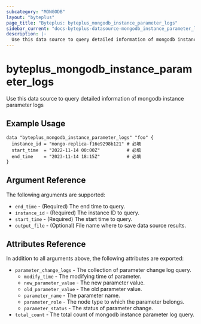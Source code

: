 ```yaml
---
subcategory: "MONGODB"
layout: "byteplus"
page_title: "Byteplus: byteplus_mongodb_instance_parameter_logs"
sidebar_current: "docs-byteplus-datasource-mongodb_instance_parameter_logs"
description: |-
  Use this data source to query detailed information of mongodb instance parameter logs
---
```

# byteplus_mongodb_instance_parameter_logs
Use this data source to query detailed information of mongodb instance parameter logs
## Example Usage
```hcl
data "byteplus_mongodb_instance_parameter_logs" "foo" {
  instance_id = "mongo-replica-f16e9298b121" # 必填
  start_time  = "2022-11-14 00:00Z"          # 必填
  end_time    = "2023-11-14 18:15Z"          # 必填
}
```
## Argument Reference
The following arguments are supported:
* `end_time` - (Required) The end time to query.
* `instance_id` - (Required) The instance ID to query.
* `start_time` - (Required) The start time to query.
* `output_file` - (Optional) File name where to save data source results.

## Attributes Reference
In addition to all arguments above, the following attributes are exported:
* `parameter_change_logs` - The collection of parameter change log query.
    * `modify_time` - The modifying time of parameter.
    * `new_parameter_value` - The new parameter value.
    * `old_parameter_value` - The old parameter value.
    * `parameter_name` - The parameter name.
    * `parameter_role` - The node type to which the parameter belongs.
    * `parameter_status` - The status of parameter change.
* `total_count` - The total count of mongodb instance parameter log query.


